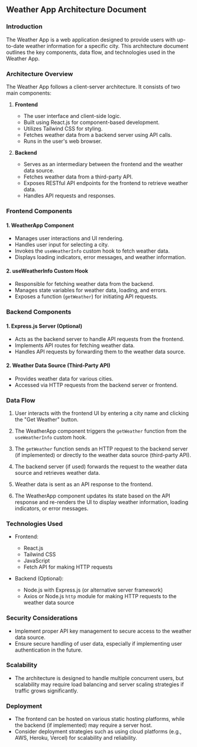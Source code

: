

## Weather App Architecture Document

### Introduction

The Weather App is a web application designed to provide users with up-to-date weather information for a specific city. This architecture document outlines the key components, data flow, and technologies used in the Weather App.

### Architecture Overview

The Weather App follows a client-server architecture. It consists of two main components:

1. **Frontend**
   - The user interface and client-side logic.
   - Built using React.js for component-based development.
   - Utilizes Tailwind CSS for styling.
   - Fetches weather data from a backend server using API calls.
   - Runs in the user's web browser.

2. **Backend**
   - Serves as an intermediary between the frontend and the weather data source.
   - Fetches weather data from a third-party API.
   - Exposes RESTful API endpoints for the frontend to retrieve weather data.
   - Handles API requests and responses.

### Frontend Components

#### 1. WeatherApp Component
   - Manages user interactions and UI rendering.
   - Handles user input for selecting a city.
   - Invokes the `useWeatherInfo` custom hook to fetch weather data.
   - Displays loading indicators, error messages, and weather information.

#### 2. useWeatherInfo Custom Hook
   - Responsible for fetching weather data from the backend.
   - Manages state variables for weather data, loading, and errors.
   - Exposes a function (`getWeather`) for initiating API requests.

### Backend Components

#### 1. Express.js Server (Optional)
   - Acts as the backend server to handle API requests from the frontend.
   - Implements API routes for fetching weather data.
   - Handles API requests by forwarding them to the weather data source.

#### 2. Weather Data Source (Third-Party API)
   - Provides weather data for various cities.
   - Accessed via HTTP requests from the backend server or frontend.

### Data Flow

1. User interacts with the frontend UI by entering a city name and clicking the "Get Weather" button.

2. The WeatherApp component triggers the `getWeather` function from the `useWeatherInfo` custom hook.

3. The `getWeather` function sends an HTTP request to the backend server (if implemented) or directly to the weather data source (third-party API).

4. The backend server (if used) forwards the request to the weather data source and retrieves weather data.

5. Weather data is sent as an API response to the frontend.

6. The WeatherApp component updates its state based on the API response and re-renders the UI to display weather information, loading indicators, or error messages.

### Technologies Used

- Frontend:
  - React.js
  - Tailwind CSS
  - JavaScript
  - Fetch API for making HTTP requests
  
- Backend (Optional):
  - Node.js with Express.js (or alternative server framework)
  - Axios or Node.js `http` module for making HTTP requests to the weather data source

### Security Considerations

- Implement proper API key management to secure access to the weather data source.
- Ensure secure handling of user data, especially if implementing user authentication in the future.

### Scalability

- The architecture is designed to handle multiple concurrent users, but scalability may require load balancing and server scaling strategies if traffic grows significantly.

### Deployment

- The frontend can be hosted on various static hosting platforms, while the backend (if implemented) may require a server host.
- Consider deployment strategies such as using cloud platforms (e.g., AWS, Heroku, Vercel) for scalability and reliability.


